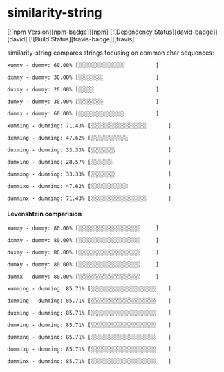 
# similarity-string 

[![npm Version][npm-badge]][npm]
[![Dependency Status][david-badge]][david]
[![Build Status][travis-badge]][travis]

similarity-string compares strings focusing on common char sequences:
```
xummy - dummy: 60.00% [░░░░░░░░░░░░░░░          ] 

dxmmy - dummy: 30.00% [░░░░░░░░                 ] 

duxmy - dummy: 20.00% [░░░░░                    ] 

dumxy - dummy: 30.00% [░░░░░░░░                 ] 

dummx - dummy: 60.00% [░░░░░░░░░░░░░░░          ] 

xumming - dumming: 71.43% [░░░░░░░░░░░░░░░░░░       ] 

dxmming - dumming: 47.62% [░░░░░░░░░░░░             ] 

duxming - dumming: 33.33% [░░░░░░░░                 ] 

dumxing - dumming: 28.57% [░░░░░░░                  ] 

dummxng - dumming: 33.33% [░░░░░░░░                 ] 

dummixg - dumming: 47.62% [░░░░░░░░░░░░             ] 

dumminx - dumming: 71.43% [░░░░░░░░░░░░░░░░░░       ] 
```
#### Levenshtein comparision
```
xummy - dummy: 80.00% [░░░░░░░░░░░░░░░░░░░░     ] 

dxmmy - dummy: 80.00% [░░░░░░░░░░░░░░░░░░░░     ] 

duxmy - dummy: 80.00% [░░░░░░░░░░░░░░░░░░░░     ] 

dumxy - dummy: 80.00% [░░░░░░░░░░░░░░░░░░░░     ] 

dummx - dummy: 80.00% [░░░░░░░░░░░░░░░░░░░░     ] 

xumming - dumming: 85.71% [░░░░░░░░░░░░░░░░░░░░░    ] 

dxmming - dumming: 85.71% [░░░░░░░░░░░░░░░░░░░░░    ] 

duxming - dumming: 85.71% [░░░░░░░░░░░░░░░░░░░░░    ] 

dumxing - dumming: 85.71% [░░░░░░░░░░░░░░░░░░░░░    ] 

dummxng - dumming: 85.71% [░░░░░░░░░░░░░░░░░░░░░    ] 

dummixg - dumming: 85.71% [░░░░░░░░░░░░░░░░░░░░░    ] 

dumminx - dumming: 85.71% [░░░░░░░░░░░░░░░░░░░░░    ] 
``` 